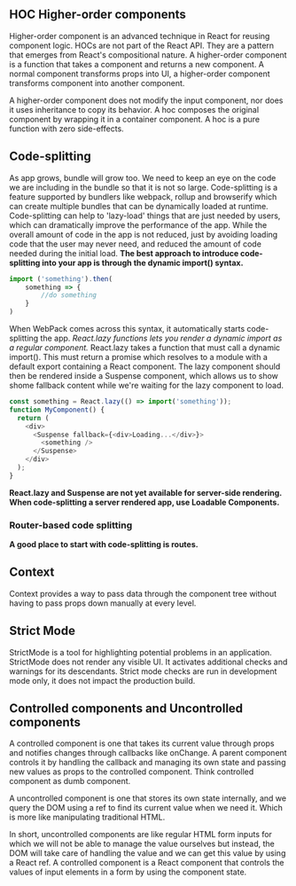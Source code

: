 ## HOC Higher-order components

Higher-order component is an advanced technique in React for reusing component logic. HOCs are not part of the React API. They are a pattern that emerges from React's compositional nature. A higher-order component is a function that takes a component and returns a new component. A normal component transforms props into UI, a higher-order component transforms component into another component.

A higher-order component does not modify the input component, nor does it uses inheritance to copy its behavior. A hoc composes the original component by wrapping it in a container component. A hoc is a pure function with zero side-effects.

## Code-splitting
As app grows, bundle will grow too. We need to keep an eye on the code we are including in the bundle so that it is not so large. Code-splitting is a feature supported by bundlers like webpack, rollup and browserify which can create multiple bundles that can be dynamically loaded at runtime.
Code-splitting can help to 'lazy-load' things that are just needed by users, which can dramatically improve the performance of the app. While the overall amount of code in the app is not reduced, just by avoiding loading code that the user may never need, and reduced the amount of code needed during the initial load.
**The best approach to introduce code-splitting into your app is through the dynamic import() syntax.**
```JavaScript
import ('something').then(
    something => {
        //do something
    }
)
```
When WebPack comes across this syntax, it automatically starts code-splitting the app.
*React.lazy functions lets you render a dynamic import as a regular component.* React.lazy takes a function that must call a dynamic import(). This must return a promise which resolves to a module with a default export containing a React component. The lazy component should then be rendered inside a Suspense component, which allows us to show shome fallback content while we're waiting for the lazy component to load.
```JavaScript
const something = React.lazy(() => import('something'));
function MyComponent() {
  return (
    <div>
      <Suspense fallback={<div>Loading...</div>}>
        <something />
      </Suspense>
    </div>
  );
}
```
**React.lazy and Suspense are not yet available for server-side rendering. When code-splitting a server rendered app, use Loadable Components.**

### Router-based code splitting
**A good place to start with code-splitting is routes.** 

## Context
Context provides a way to pass data through the component tree without having to pass props down manually at every level.

## **Strict Mode**
StrictMode is a tool for highlighting potential problems in an application. StrictMode does not render any visible UI. It activates additional checks and warnings for its descendants.
Strict mode checks are run in development mode only, it does not impact the production build.


## Controlled components and Uncontrolled components
A controlled component is one that takes its current value through props and notifies changes through callbacks like onChange. A parent component controls it by handling the callback and managing its own state and passing new values as props to the controlled component. Think controlled component as dumb component.

A uncontrolled component is one that stores its own state internally, and we query the DOM using a ref to find its current value when we need it. Which is more like manipulating traditional HTML.

In short, uncontrolled components are like regular HTML form inputs for which we will not be able to manage the value ourselves but instead, the DOM will take care of handling the value and we can get this value by using a React ref. A controlled component is a React component that controls the values of input elements in a form by using the component state.